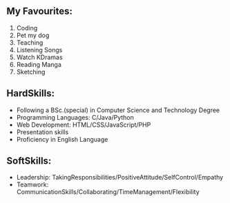 ## My Favourites:

1. Coding
2. Pet my dog
3. Teaching
4. Listening Songs
5. Watch KDramas
6. Reading Manga
7. Sketching

## HardSkills:

- Following a BSc.(special) in Computer Science and Technology Degree 
- Programming Languages: C/Java/Python
- Web Development: HTML/CSS/JavaScript/PHP
- Presentation skills
- Proficiency in English Language

## SoftSkills:
- Leadership: TakingResponsibilities/PositiveAttitude/SelfControl/Empathy
- Teamwork: CommunicationSkills/Collaborating/TimeManagement/Flexibility
